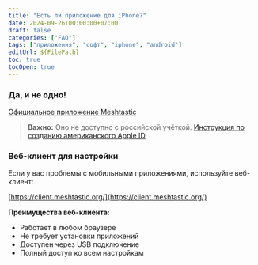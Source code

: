 ```yaml
---
title: "Есть ли приложение для iPhone?"
date: 2024-09-26T00:00:00+07:00
draft: false
categories: ["FAQ"]
tags: ["приложения", "софт", "iphone", "android"]
editUrl: ${FilePath}
toc: true
tocOpen: true
---
```


### Да, и не одно!

[Официальное приложение Meshtastic](https://apps.apple.com/us/app/meshtastic/id1586432531)

> **Важно:** Оно не доступно с российской учёткой. [Инструкция по созданию американского Apple ID](https://www.iguides.ru/main/other/kak_sozdat_amerikanskiy_apple_id_i_kachat_prilozheniya_kotorykh_net_v_rf/)

### Веб-клиент для настройки

Если у вас проблемы с мобильными приложениями, используйте веб-клиент:

[https://client.meshtastic.org/](https://client.meshtastic.org/)

**Преимущества веб-клиента:**
- Работает в любом браузере
- Не требует установки приложений
- Доступен через USB подключение
- Полный доступ ко всем настройкам
